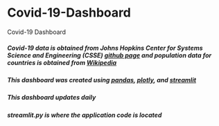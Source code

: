 # Covid-19-Dashboard
Covid-19 Dashboard

##### Covid-19 data is obtained from Johns Hopkins Center for Systems Science and Engineering (CSSE) [github page](https://github.com/CSSEGISandData/COVID-19/blob/master/csse_covid_19_data/README.md#daily-reports-csse_covid_19_daily_reports) and population data for countries is obtained from [Wikipedia](https://en.wikipedia.org/wiki/List_of_countries_and_dependencies_by_population) 
##### This dashboard was created using [pandas](https://pandas.pydata.org/), [plotly](https://plotly.com/), and [streamlit](https://streamlit.io/)

##### This dashboard updates daily 

##### streamlit.py is where the application code is located
